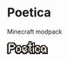# Poetica
Minecraft modpack

![Alt text](https://github.com/Verph/Poetica/blob/master/overrides/resources/mainmenu/textures/Poetica.png?raw=true "Title")
